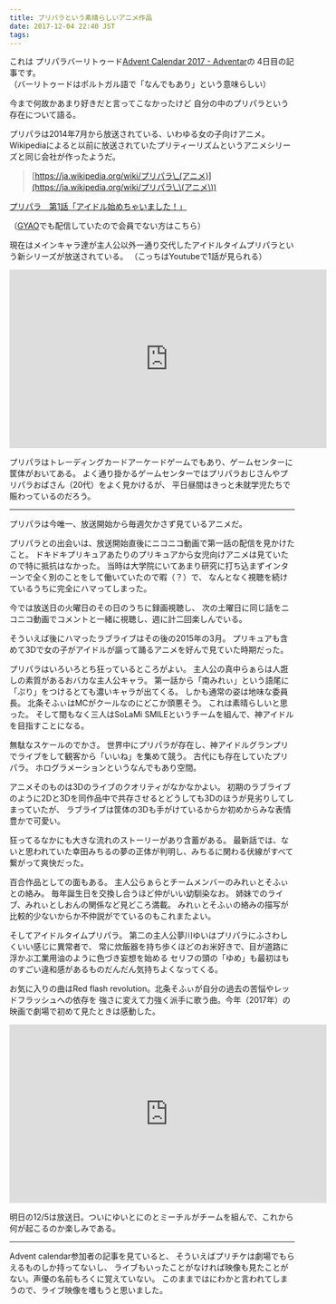 ```yaml
---
title: プリパラという素晴らしいアニメ作品
date: 2017-12-04 22:40 JST
tags:
---
```


これは プリパラバーリトゥード[Advent Calendar 2017 - Adventar](https://adventar.org/calendars/2435#list-2017-12-04)の
4日目の記事です。  
（バーリトゥードはポルトガル語で「なんでもあり」という意味らしい）

今まで何故かあまり好きだと言ってこなかったけど
自分の中のプリパラという存在について語る。

プリパラは2014年7月から放送されている、いわゆる女の子向けアニメ。
Wikipediaによると以前に放送されていたプリティーリズムというアニメシリーズと同じ会社が作ったようだ。
> [https://ja.wikipedia.org/wiki/プリパラ\_(アニメ)](https://ja.wikipedia.org/wiki/プリパラ\_\(アニメ\))

<script type="application/javascript" src="https://embed.nicovideo.jp/watch/1405499565/script?w=640&h=360"></script><noscript><a href="http://www.nicovideo.jp/watch/1405499565">プリパラ　第1話「アイドル始めちゃいました！」</a></noscript>

（[GYAO](https://gyao.yahoo.co.jp/player/00667/v09564/v1000000000000003321/)でも配信していたので会員でない方はこちら）

現在はメインキャラ達が主人公以外一通り交代したアイドルタイムプリパラという新シリーズが放送されている。
（こっちはYoutubeで1話が見られる）

<iframe width="560" height="315" src="https://www.youtube.com/embed/Dbfhx6jzhII" frameborder="0" allowfullscreen></iframe>

プリパラはトレーディングカードアーケードゲームでもあり、ゲームセンターに筐体がおいてある。
よく通り掛かるゲームセンターではプリパラおじさんやプリパラおばさん（20代）をよく見かけるが、
平日昼間はきっと未就学児たちで賑わっているのだろう。

---

プリパラは今唯一、放送開始から毎週欠かさず見ているアニメだ。

プリパラとの出会いは、放送開始直後にニコニコ動画で第一話の配信を見かけたこと。
ドキドキプリキュアあたりのプリキュアから女児向けアニメは見ていたので特に抵抗はなかった。
当時は大学院にいてあまり研究に打ち込まずインターンで全く別のことをして働いていたので暇（？）で、
なんとなく視聴を続けているうちに完全にハマってしまった。

今では放送日の火曜日のその日のうちに録画視聴し、
次の土曜日に同じ話をニコニコ動画でコメントと一緒に視聴し、週に計二回楽しんでいる。

そういえば後にハマったラブライブはその後の2015年の3月。
プリキュアも含めて3Dで女の子がアイドルが謳って踊るアニメを好んで見ていた時期だった。

プリパラはいろいろとち狂っているところがよい。
主人公の真中らぁらは人誑しの素質があるおバカな主人公キャラ。
第一話から「南みれぃ」という語尾に「ぷり」をつけるとても濃いキャラが出てくる。
しかも通常の姿は地味な委員長。
北条そふぃはMCがクールなのにどこか頭悪そう。
これは素晴らしいと思った。
そして間もなく三人はSoLaMi SMILEというチームを組んで、神アイドルを目指すことになる。

無駄なスケールのでかさ。
世界中にプリパラが存在し、神アイドルグランプリでライブをして観客から「いいね」を集めて競う。
古代にも存在していたプリパラ。
ホログラメーションというなんでもあり空間。

アニメそのものは3Dのライブのクオリティがなかなかよい。
初期のラブライブのように2Dと3Dを同作品中で共存させるとどうしても3Dのほうが見劣りしてしまっていたが、
ラブライブは筐体の3Dも手がけているからか初めからみな表情豊かで可愛い。

狂ってるなかにも大きな流れのストーリーがあり含蓄がある。
最新話では、ないと思われていた幸田みちるの夢の正体が判明し、みちるに関わる伏線がすべて繋がって爽快だった。

百合作品としての面もある。
主人公らぁらとチームメンバーのみれぃとそふぃとの絡み。
毎年誕生日を交換し合うほど仲がいい幼馴染なお。
姉妹でのライブ、みれぃとしおんの関係など見どころ満載。
みれぃとそふぃの絡みの描写が比較的少ないからか不仲説がでているのもこれまたよい。

そしてアイドルタイムプリパラ。
第二の主人公夢川ゆいはプリパラにふさわしくいい感じに異常者で、
常に炊飯器を持ち歩くほどのお米好きで、目が道路に浮かぶ工業用油のように色づき妄想を始める
セリフの頭の「ゆめ」も最初はものすごい違和感があるものだんだん気持ちよくなってくる。

お気に入りの曲はRed flash revolution。北条そふぃが自分の過去の苦悩やレッドフラッシュへの依存を
強さに変えて力強く派手に歌う曲。今年（2017年）の映画で劇場で初めて見たときは感動した。

<iframe width="560" height="315" src="https://www.youtube.com/embed/GRy04qtXOFE?start=48" frameborder="0" allowfullscreen></iframe>

明日の12/5は放送日。ついにゆいとにのとミーチルがチームを組んで、これから何が起こるのか楽しみである。

---

Advent calendar参加者の記事を見ていると、
そういえばプリチケは劇場でもらえるものしか持ってないし、
ライブもいったことがなければ映像も見たことがない。声優の名前もろくに覚えていない。
このままではにわかと言われてしまうので、ライブ映像を嗜もうと思いました。
